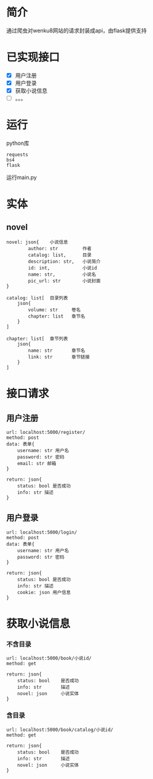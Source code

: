 # 简介

通过爬虫对wenku8网站的请求封装成api，由flask提供支持

# 已实现接口

- [x] 用户注册
- [x] 用户登录
- [x] 获取小说信息
- [ ] 。。。

# 运行

python库

```
requests
bs4
flask
```

运行main.py

# 实体

## novel

```
novel: json{	小说信息
		author: str			作者
		catalog: list,		目录
		description: str,	小说简介
		id: int,			小说id
		name: str,			小说名
		pic_url: str		小说封面
}

catalog: list[	目录列表
	json{
		volume: str		卷名
		chapter: list	章节名
	}
]

chapter: list[	章节列表
	json{
		name: str		章节名
		link: str		章节链接
	}
]
```

# 接口请求

## 用户注册

```
url: localhost:5000/register/
method: post
data: 表单{
	username: str 用户名
	password: str 密码
	email: str 邮箱
}

return: json{
	status: bool 是否成功
	info: str 描述
}
```

## 用户登录

```
url: localhost:5000/login/
method: post
data: 表单{
	username: str 用户名
	password: str 密码
}

return: json{
	status: bool 是否成功
	info: str 描述
	cookie: json 用户信息
}
```

# 获取小说信息

### 不含目录

```
url: localhost:5000/book/小说id/
method: get

return: json{
	status: bool	是否成功
	info: str		描述
	novel: json		小说实体
}
```

### 含目录

```
url: localhost:5000/book/catalog/小说id/
method: get

return: json{
	status: bool	是否成功
	info: str		描述
	novel: json		小说实体
}
```

